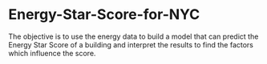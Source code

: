 # Energy-Star-Score-for-NYC
The objective is to use the energy data to build a model that can predict the Energy Star Score of a building and interpret the results to find the factors which influence the score.
